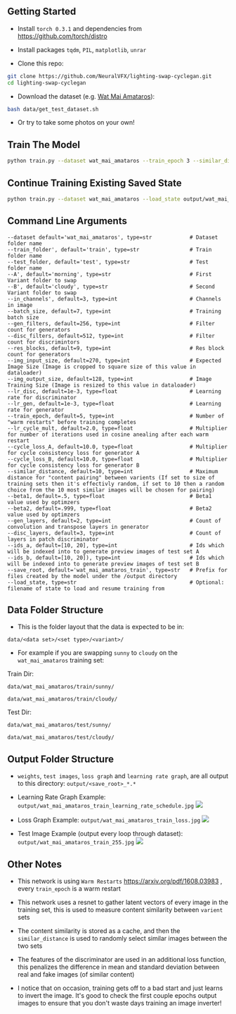 
## Getting Started
- Install `torch 0.3.1` and dependencies from https://github.com/torch/distro
- Install packages `tqdm`, `PIL`, `matplotlib`, `unrar`

- Clone this repo:
```bash
git clone https://github.com/NeuralVFX/lighting-swap-cyclegan.git
cd lighting-swap-cyclegan
```
- Download the dataset (e.g. [Wat Mai Amataros](http://neuralvfx.com/datasets/light_swap/wat_mai_amataros.rar)):
```bash
bash data/get_test_dataset.sh
```
- Or try to take some photos on your own!

## Train The Model
```bash
python train.py --dataset wat_mai_amataros --train_epoch 3 --similar_distance 10  --save_root wat_mai_amataros_tain --A morning --B cloudy
```

## Continue Training Existing Saved State
```bash
python train.py --dataset wat_mai_amataros --load_state output/wat_mai_amataros_tain_3.json --train_epoch 8 --similar_distance 10  --save_root wat_mai_amataros_tain --A morning --B cloudy
```

## Command Line Arguments

```
--dataset default='wat_mai_amataros', type=str            # Dataset folder name
--train_folder', default='train', type=str                # Train folder name
--test_folder, default='test', type=str                   # Test folder name
--A', default='morning', type=str                         # First Variant folder to swap
--B', default='cloudy', type=str                          # Second Variant folder to swap
--in_channels', default=3, type=int                       # Channels in image
--batch_size, default=7, type=int                         # Training batch size
--gen_filters, default=256, type=int                      # Filter count for generators
--disc_filters, default=512, type=int                     # Filter count for discrimintors
--res_blocks, default=9, type=int                         # Res block count for generators
--img_input_size, default=270, type=int                   # Expected Image Size (Image is cropped to square size of this value in dataloader)  
--img_output_size, default=128, type=int                  # Image Training Size (Image is resized to this value in dataloader)
--lr_disc, default=1e-3, type=float                       # Learning rate for discriminator
--lr_gen, default=1e-3, type=float                        # Learning rate for generator
--train_epoch, default=5, type=int                        # Number of "warm restarts" before training completes
--lr_cycle_mult, default=2.0, type=float                  # Multiplier for number of iterations used in cosine anealing after each warm restart
--cycle_loss_A, default=10.0, type=float                  # Multiplier for cycle consistency loss for generator A
--cycle_loss_B, default=10.0, type=float                  # Multiplier for cycle consistency loss for generator B
--similar_distance, default=10, type=int                  # Maximum distance for "content pairing" between varients (If set to size of training sets then it's effectivly random, if set to 10 then a random choice from the 10 most similar images will be chosen for pairing)
--beta1, default=.5, type=float                           # Beta1 value used by optimzers
--beta2, default=.999, type=float                         # Beta2 value used by optimzers
--gen_layers, default=2, type=int                         # Count of convolution and transpose layers in generator
--disc_layers, default=3, type=int                        # Count of layers in patch discriminator
--ids_a, default=[10, 20], type=int                       # Ids which will be indexed into to generate preview images of test set A
--ids_b, default=[10, 20]), type=int                      # Ids which will be indexed into to generate preview images of test set B
--save_root, default='wat_mai_amataros_train', type=str   # Prefix for files created by the model under the /output directory
--load_state, type=str                                    # Optional: filename of state to load and resume training from
```

## Data Folder Structure

- This is the folder layout that the data is expected to be in:

`data/<data set>/<set type>/<variant>/`

- For example if you are swapping `sunny` to `cloudy` on the `wat_mai_amataros` training set:

Train Dir:

`data/wat_mai_amataros/train/sunny/`

`data/wat_mai_amataros/train/cloudy/`

Test Dir:

`data/wat_mai_amataros/test/sunny/`

`data/wat_mai_amataros/test/cloudy/`

## Output Folder Structure

- `weights`, `test images`, `loss graph` and `learning rate graph`, are all output to this directory: `output/<save_root>_*.*`

- Learning Rate Graph Example: `output/wat_mai_amataros_train_learning_rate_schedule.jpg`
![](output/wat_mai_amataros_train_learning_rate_schedule.jpg)

- Loss Graph Example: `output/wat_mai_amataros_train_loss.jpg`
![](output/wat_mai_amataros_train_loss.jpg)

- Test Image Example (output every loop through dataset): `output/wat_mai_amataros_train_255.jpg`
![](output/wat_mai_amataros_train_255.jpg)

## Other Notes

- This network is using `Warm Restarts` https://arxiv.org/pdf/1608.03983 , every `train_epoch` is a warm restart

- This network uses a resnet to gather latent vectors of every image in the training set, this is used to measure content similarity between `varient` sets

- The content similarity is stored as a cache, and then the `similar_distance` is used to randomly select similar images between the two sets

- The features of the discriminator are used in an additional loss function, this penalizes the difference in mean and standard deviation between real and fake images (of similar content)

- I notice that on occasion, training gets off to a bad start and just learns to invert the image. It's good to check the first couple epochs output images to ensure that you don't waste days training an image inverter!
